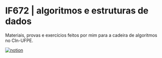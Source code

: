 # IF672 | algoritmos e estruturas de dados
Materiais, provas e exercícios feitos por mim para a cadeira de algoritmos no CIn-UFPE.

[![notion](https://img.shields.io/badge/Notion-000000?style=for-the-badge&logo=notion&logoColor=white)](https://nfeab.notion.site/IF672-ALGORIT-7e2392c8e8dd428d9ed83104ebda9ef4)
